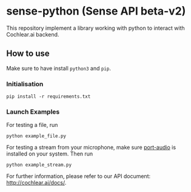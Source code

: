 # sense-python (Sense API beta-v2)

This repository implement a library working with python to interact with Cochlear.ai backend.


## How to use

Make sure to have install `python3` and `pip`.

### Initialisation

```
pip install -r requirements.txt
```

### Launch Examples

For testing a file, run 
```
python example_file.py
```

For testing a stream from your microphone, make sure  [port-audio](http://www.portaudio.com/) is installed on your system.
Then run 
```
python example_stream.py
```

For further information, please refer to our API document: http://cochlear.ai/docs/.
